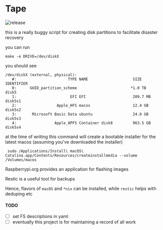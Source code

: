 # Tape

![release](https://github.com/arthur-stace/tape/workflows/release/badge.svg)

this is a really buggy script for creating disk partitions to facilitate
disaster recovery

you can run

```shell
make -e DRIVE=/dev/diskX
```

you should see

```shell
/dev/diskX (external, physical):
   #:                       TYPE NAME                    SIZE       IDENTIFIER
   0:      GUID_partition_scheme                        *1.0 TB     disk5
   1:                        EFI EFI                     209.7 MB   disk5s1
   2:                  Apple_HFS macos                   12.4 GB    disk5s2
   3:       Microsoft Basic Data ubuntu                  24.0 GB    disk5s3
   4:                 Apple_APFS Container disk8         963.5 GB   disk5s4
```

at the time of writing this command will create a bootable installer for the
latest macos (assuming you've downloaded the installer)

```shell
 sudo /Applications/Install\ macOS\ Catalina.app/Contents/Resources/createinstallmedia --volume /Volumes/macos
```

Raspberrypi.org provides an application for flashing images

Restic is a useful tool for backups

Hence, flavors of `macOS` and `*nix` can be installed, while `restic` helps with
deduping etc



#### TODO

- [ ] set FS descriptions in yaml
- [ ] eventually this project is for maintaining a record of all work

